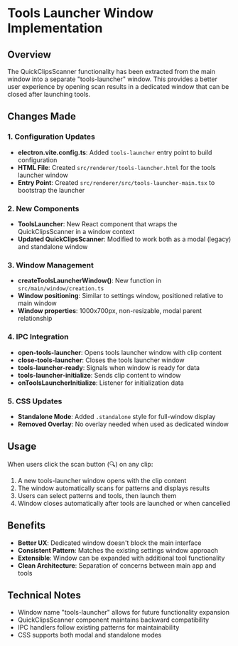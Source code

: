 # Tools Launcher Window Implementation

## Overview

The QuickClipsScanner functionality has been extracted from the main window into a separate "tools-launcher" window. This provides a better user experience by opening scan results in a dedicated window that can be closed after launching tools.

## Changes Made

### 1. Configuration Updates
- **electron.vite.config.ts**: Added `tools-launcher` entry point to build configuration
- **HTML File**: Created `src/renderer/tools-launcher.html` for the tools launcher window
- **Entry Point**: Created `src/renderer/src/tools-launcher-main.tsx` to bootstrap the launcher

### 2. New Components
- **ToolsLauncher**: New React component that wraps the QuickClipsScanner in a window context
- **Updated QuickClipsScanner**: Modified to work both as a modal (legacy) and standalone window

### 3. Window Management
- **createToolsLauncherWindow()**: New function in `src/main/window/creation.ts`
- **Window positioning**: Similar to settings window, positioned relative to main window
- **Window properties**: 1000x700px, non-resizable, modal parent relationship

### 4. IPC Integration
- **open-tools-launcher**: Opens tools launcher window with clip content
- **close-tools-launcher**: Closes the tools launcher window
- **tools-launcher-ready**: Signals when window is ready for data
- **tools-launcher-initialize**: Sends clip content to window
- **onToolsLauncherInitialize**: Listener for initialization data

### 5. CSS Updates
- **Standalone Mode**: Added `.standalone` style for full-window display
- **Removed Overlay**: No overlay needed when used as dedicated window

## Usage

When users click the scan button (🔍) on any clip:
1. A new tools-launcher window opens with the clip content
2. The window automatically scans for patterns and displays results
3. Users can select patterns and tools, then launch them
4. Window closes automatically after tools are launched or when cancelled

## Benefits

- **Better UX**: Dedicated window doesn't block the main interface
- **Consistent Pattern**: Matches the existing settings window approach
- **Extensible**: Window can be expanded with additional tool functionality
- **Clean Architecture**: Separation of concerns between main app and tools

## Technical Notes

- Window name "tools-launcher" allows for future functionality expansion
- QuickClipsScanner component maintains backward compatibility
- IPC handlers follow existing patterns for maintainability
- CSS supports both modal and standalone modes

